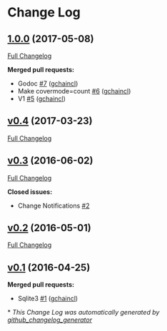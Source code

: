# Change Log

## [1.0.0](https://github.com/gchaincl/sqlhooks/tree/1.0.0) (2017-05-08)
[Full Changelog](https://github.com/gchaincl/sqlhooks/compare/v0.4...1.0.0)

**Merged pull requests:**

- Godoc [\#7](https://github.com/gchaincl/sqlhooks/pull/7) ([gchaincl](https://github.com/gchaincl))
- Make covermode=count [\#6](https://github.com/gchaincl/sqlhooks/pull/6) ([gchaincl](https://github.com/gchaincl))
- V1 [\#5](https://github.com/gchaincl/sqlhooks/pull/5) ([gchaincl](https://github.com/gchaincl))

## [v0.4](https://github.com/gchaincl/sqlhooks/tree/v0.4) (2017-03-23)
[Full Changelog](https://github.com/gchaincl/sqlhooks/compare/v0.3...v0.4)

## [v0.3](https://github.com/gchaincl/sqlhooks/tree/v0.3) (2016-06-02)
[Full Changelog](https://github.com/gchaincl/sqlhooks/compare/v0.2...v0.3)

**Closed issues:**

- Change Notifications [\#2](https://github.com/gchaincl/sqlhooks/issues/2)

## [v0.2](https://github.com/gchaincl/sqlhooks/tree/v0.2) (2016-05-01)
[Full Changelog](https://github.com/gchaincl/sqlhooks/compare/v0.1...v0.2)

## [v0.1](https://github.com/gchaincl/sqlhooks/tree/v0.1) (2016-04-25)
**Merged pull requests:**

- Sqlite3 [\#1](https://github.com/gchaincl/sqlhooks/pull/1) ([gchaincl](https://github.com/gchaincl))



\* *This Change Log was automatically generated by [github_changelog_generator](https://github.com/skywinder/Github-Changelog-Generator)*